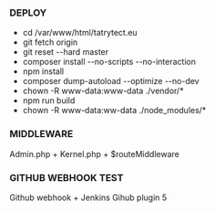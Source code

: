 ### DEPLOY ###
* cd /var/www/html/tatrytect.eu
* git fetch origin
* git reset --hard master
* composer install --no-scripts --no-interaction
* npm install
* composer dump-autoload --optimize --no-dev
* chown -R www-data:www-data ./vendor/*
* npm run build
* chown -R www-data:ww-data ./node_modules/*


### MIDDLEWARE ###
Admin.php + Kernel.php + $routeMiddleware

### GITHUB WEBHOOK TEST ###
Github webhook + Jenkins Gihub plugin 5